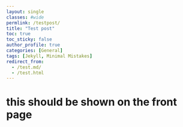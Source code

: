 ```yaml
---
layout: single
classes: #wide
permlink: /testpost/
title: "Test post"
toc: true
toc_sticky: false
author_profile: true
categories: [General]
tags: [Jekyll, Minimal Mistakes]
redirect_from:
  - /test.md/
  - /test.html
---
```

# this should be shown on the front page 